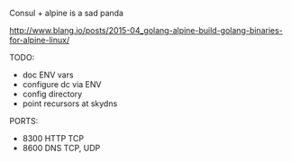 Consul + alpine is a sad panda

http://www.blang.io/posts/2015-04_golang-alpine-build-golang-binaries-for-alpine-linux/

TODO:
* doc ENV vars
* configure dc via ENV
* config directory
* point recursors at skydns

PORTS:
* 8300 HTTP TCP
* 8600 DNS TCP, UDP

